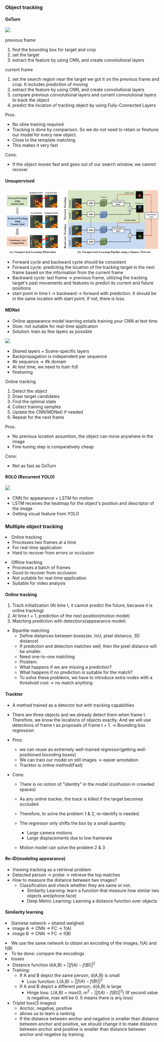 ### Object tracking

#### GoTurn

<img src="https://t1.daumcdn.net/cfile/tistory/995BF13C5BDB0EA203">

previous frame
1. find the bounding box for target and crop
2. set the target
3. extract the feature by using CNN, and create convolutional layers

current frame
1. set the search region near the target we got it on the previous frame and crop. It includes prediction of moving
2. extract the feature by using CNN, and create convolutional layers
3. compare previous convolutional layers and current convolutional layers to track the object
4. predict the location of tracking object by using Fully-Connected Layers

Pros:

- No oline training required
- Tracking is done by comparison. So we do not need to retain or finetune our model for every new object.
- Close to the template matching
- This makes it very fast

Cons:

- If the object moves fast and goes out of our search window, we cannot recover

#### Unsupervised

<img src="https://raw.githubusercontent.com/594422814/UDT/master/UDT.png">

- Forward cycle and backward cycle should be consistent
- Forward cycle: predicting the location of the tracking target in the next frame based on the information from the current frame
- Backward cycle: last frame -> previous frame, utilizing the tracking target's past movements and features to predict its current and future positions
- start point in time t -> backward -> forward with prediction. It should be in the same location with start point. If not, there is loss.

#### MDNet

- Online appearance model learning entails training your CNN at test time
- Slow: not suitable for real-time application
- Solution: train as few layers as possible

<img src="https://cvlab.postech.ac.kr/research/mdnet/images_/mdnet_.png">

- Shared layers + Scene-specific layers
- Backpropagation is independent per sequence
- #k sequence -> #k domain
- At test time, we need to train fc6
- finetuning


Online tracking

1. Detect the object
2. Draw target candidates
3. Find the optimal state
4. Collect training samples
5. Update the CNN(MDNet) if needed
6. Repeat for the next frame

Pros:
- No previous location assumtion, the object can move anywhere in the image
- Fine-tuning step is comparatively cheap

Cons:
- Not as fast as GoTurn

#### ROLO (Recurrent YOLO)
<img src="https://camo.qiitausercontent.com/4b63866cdeedfca9037f48235d61bb404f017cfc/68747470733a2f2f71696974612d696d6167652d73746f72652e73332e616d617a6f6e6177732e636f6d2f302f3131363730362f39346365353066322d373861642d333635362d373863612d3065316432623537353039312e706e67">

- CNN for appearance + LSTM for motion
- LSTM receives the heatmap for the object's position and descriptor of the image
- Getting visual feature from YOLO

### Multiple object tracking

<li> Online tracking

- Processes two frames at a time
- For real-time application
- Hard to recover from errors or occlusion

<li> Offline tracking

- Processes a batch of frames
- Good to recover from occlusion
- Not suitable for real-time application
- Suitable for video analysis

#### Online tracking

1. Track initialization (At time t, it cannot predict the future, because it is online tracking)
2. At time t + 1, prediction of the next position(motion model)
3. Matching prediction with detections(appearance model)

- Bipartite matching
  - Define distances between boxes(ex. IoU, pixel distance, 3D distance)
  - If prediction and detection matches well, then the pixel distance will be smaller.
  - Need one-to-one matching
  - Problem: 
  - What happens if we are missing a prediction?
  - What happens if no prediction is suitable for the match?
  - To solve these problems, we have to introduce extra nodes with a threshold cost -> no match anything

#### Tracktor

- A method trained as a detector but with tracking capabilities

- There are three objects and we already detect them when frame t. Therefore, we know the locations of objects exactly. And we will use detections of frame t as proposals of frame t + 1. -> Bounding box regression

- Pros:
  - we can reuse an extremely well-trained regressor(getting well-positioned bounding boxes)
  - We can train our model on still images -> easier annotation
  - Tracktor is online method(Fast)

- Cons:
  - There is no notion of "identity" in the model (confusion in crowded spaces)
  - As any online tracker, the track is killed if the target becomes occluded
  - Therefore, to solve the problem 1 & 2, re-identify is needed.
  - The regressor only shifts the box by a small quantity
    - Large camera motions
    - Large displacements due to low framerate

  - Motion model can solve the problem 2 & 3

#### Re-ID(modeling appearance)

- Viewing tracking as a retrieval problem
- Detected person -> probe -> retrieve the top matches
- How to measure the distance between two images?
  - Classification and check whether they are same or not.
    - Similarity Learning: learn a function that measure how similar two objects are(iphone face)
    - Deep Metric Learning: Learning a distance function over objects

#### Similarity learning

<li> Siamese network = shared weighed

- image A -> CNN -> FC -> f(A)
- image B -> CNN -> FC -> f(B)

<li> We use the same network to obtain an encoding of the images, f(A) and f(B)

<li> To be done: compare the encodings

<li> losses

- Distance function d(A,B) = ${||f(A) - f(B)||^2}$
- Training:
  - If A and B depict the same person, d(A,B) is small
    - Loss function: L(A,B) = ${||f(A) - f(B)||^2}$ 
  - If A and B depict a different person, d(A,B) is large
    - Hinge loss: L(A,B) = max(0, ${m^2 - ||f(A) - f(B)||^2}$) (If second value is negative, max will be 0. It means there is any loss)
- Triplet loss(3 images)
  - Anchor, negative, positive
  - allows us to learn a ranking
  - If the distance between anchor and negative is smaller than distance between anchor and positive, we should change it to make distance between anchor and positive is smaller than distance between anchor and negative by training
